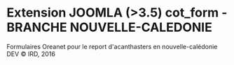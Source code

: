 # Extension JOOMLA (>3.5) cot_form - BRANCHE NOUVELLE-CALEDONIE
Formulaires Oreanet pour le report d'acanthasters en nouvelle-calédonie DEV
© IRD, 2016 
